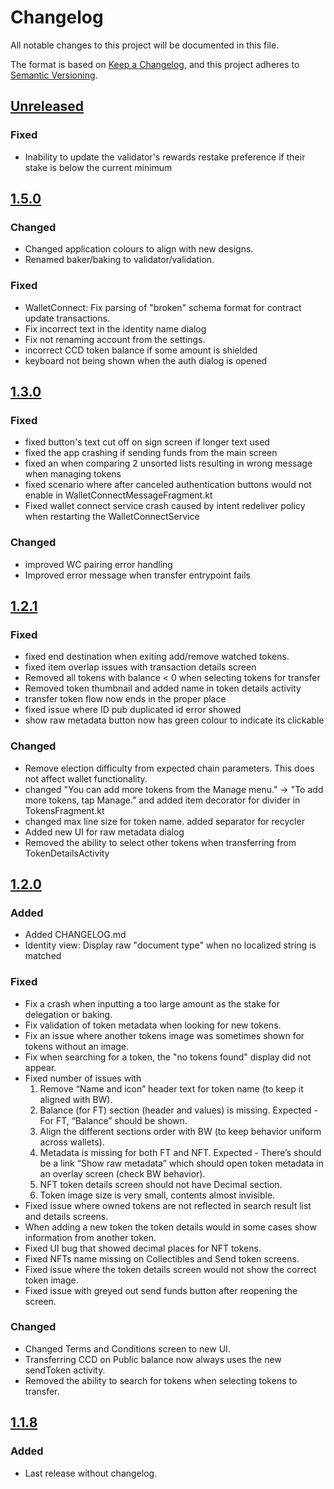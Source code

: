 # Changelog

All notable changes to this project will be documented in this file.

The format is based on [Keep a Changelog](https://keepachangelog.com/en/1.0.0/),
and this project adheres to [Semantic Versioning](https://semver.org/spec/v2.0.0.html).

## [Unreleased]

### Fixed
- Inability to update the validator's rewards restake preference if their stake is below
the current minimum

## [1.5.0]

### Changed

- Changed application colours to align with new designs.
- Renamed baker/baking to validator/validation.

### Fixed

- WalletConnect: Fix parsing of "broken" schema format for contract update transactions.
- Fix incorrect text in the identity name dialog
- Fix not renaming account from the settings.
- incorrect CCD token balance if some amount is shielded
- keyboard not being shown when the auth dialog is opened

## [1.3.0]

### Fixed

- fixed button's text cut off on sign screen if longer text used
- fixed the app crashing if sending funds from the main screen
- fixed an when comparing 2 unsorted lists resulting in wrong message when managing tokens
- fixed scenario where after canceled authentication buttons would not enable in
  WalletConnectMessageFragment.kt
- Fixed wallet connect service crash caused by intent redeliver policy when restarting the
  WalletConnectService

### Changed

- improved WC pairing error handling
- Improved error message when transfer entrypoint fails

## [1.2.1]

### Fixed

- fixed end destination when exiting add/remove watched tokens.
- fixed item overlap issues with transaction details screen
- Removed all tokens with balance < 0 when selecting tokens for transfer
- Removed token thumbnail and added name in token details activity
- transfer token flow now ends in the proper place
- fixed issue where ID pub duplicated id error showed
- show raw metadata button now has green colour to indicate its clickable

### Changed

- Remove election difficulty from expected chain parameters. This does not
  affect wallet functionality.
- changed "You can add more tokens from the Manage menu." -> "To add more tokens, tap Manage." and
  added item decorator for divider in TokensFragment.kt
- changed max line size for token name. added separator for recycler
- Added new UI for raw metadata dialog
- Removed the ability to select other tokens when transferring from TokenDetailsActivity

## [1.2.0]

### Added

- Added CHANGELOG.md
- Identity view: Display raw "document type" when no localized string is matched

### Fixed

- Fix a crash when inputting a too large amount as the stake for delegation or baking.
- Fix validation of token metadata when looking for new tokens.
- Fix an issue where another tokens image was sometimes shown for tokens without an image.
- Fix when searching for a token, the "no tokens found" display did not appear.
- Fixed number of issues with
    1. Remove “Name and icon” header text for token name (to keep it aligned with BW).
    2. Balance (for FT) section (header and values) is missing. Expected - For FT, “Balance” should
       be shown.
    3. Align the different sections order with BW (to keep behavior uniform across wallets).
    4. Metadata is missing for both FT and NFT. Expected - There’s should be a link “Show raw
       metadata” which should open token metadata in an overlay screen (check BW behavior).
    5. NFT token details screen should not have Decimal section.
    6. Token image size is very small, contents almost invisible.
- Fixed issue where owned tokens are not reflected in search result list and details screens.
- When adding a new token the token details would in some cases show information from another token.
- Fixed UI bug that showed decimal places for NFT tokens.
- Fixed NFTs name missing on Collectibles and Send token screens.
- Fixed issue where the token details screen would not show the correct token image.
- Fixed issue with greyed out send funds button after reopening the screen.

### Changed

- Changed Terms and Conditions screen to new UI.
- Transferring CCD on Public balance now always uses the new sendToken activity.
- Removed the ability to search for tokens when selecting tokens to transfer.

## [1.1.8]

### Added

- Last release without changelog.

[Unreleased]: https://github.com/Concordium/concordium-reference-wallet-android/compare/1.5.0...HEAD
[1.5.0]: https://github.com/Concordium/concordium-reference-wallet-android/compare/1.3.0...1.5.0
[1.3.0]: https://github.com/Concordium/concordium-reference-wallet-android/compare/1.2.1...1.3.0
[1.2.1]: https://github.com/Concordium/concordium-reference-wallet-android/compare/1.2.0...1.2.1
[1.2.0]: https://github.com/Concordium/concordium-reference-wallet-android/compare/1.1.8...1.2.0
[1.1.8]: https://github.com/Concordium/concordium-reference-wallet-android/tree/1.1.8
